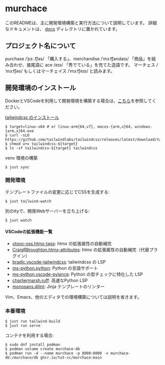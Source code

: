 # murchace

このREADMEは、主に開発環境構築と実行方法について説明しています。
詳細なドキュメントは、 [docs](/docs) ディレクトリに置かれています。

## プロジェクト名について

purchase /ˈpɜː.t͡ʃəs/ 「購入する」、merchandise /ˈmɜːt͡ʃəndaɪs/ 「商品」を組み合わせ、接尾語に ace /eɪs/ 「秀でている」を充てた造語です。
マーチェス /ˈmɜːt͡ʃəs/ もしくはマーチェイス /ˈmɜːt͡ʃeɪs/ と読みます。

## 開発環境のインストール

DockerとVSCodeを利用して開発環境を構築する場合は、[こちら](.devcontainer/docker-vscode.md)を参照してください。 

[tailwindcss のインストール](https://tailwindcss.com/blog/standalone-cli)

```
$ target=linux-x64 # or linux-arm{64,v7}, macos-{arm,x}64, windows-{arm,x}64.exe
$ curl -sLO https://github.com/tailwindlabs/tailwindcss/releases/latest/download/tailwindcss-${target}
$ chmod u+x tailwindcss-${target}
$ ln -sf tailwindcss-${target} tailwindcss
```

venv 環境の構築

```
$ just sync
```

### 開発環境

テンプレートファイルの変更に応じてCSSを生成する:

```
$ just tailwind-watch
```

別のttyで、開発Webサーバーを立ち上げる:

```
$ just watch
```

#### VSCodeの拡張機能一覧

- [otovo-oss.htmx-tags](https://marketplace.visualstudio.com/items?itemName=otovo-oss.htmx-tags): htmx の拡張属性の自動補完
- [CraigRBroughton.htmx-attributes](https://marketplace.visualstudio.com/items?itemName=CraigRBroughton.htmx-attributes): htmx の拡張属性の自動補完（代替プラグイン）
- [bradlc.vscode-tailwindcss](https://marketplace.visualstudio.com/items?itemName=bradlc.vscode-tailwindcss): tailwindcss の LSP
- [ms-python.python](https://marketplace.visualstudio.com/items?itemName=ms-python.python): Python の言語サポート
- [ms-python.vscode-pylance](https://marketplace.visualstudio.com/items?itemName=ms-python.vscode-pylance): Python の型チェックに特化した LSP
- [charliermarsh.ruff](https://marketplace.visualstudio.com/items?itemName=charliermarsh.ruff): 高速なPython LSP
- [monosans.djlint](https://marketplace.visualstudio.com/items?itemName=monosans.djlint): Jinja テンプレートのリンター

Vim、Emacs、他のエディタでの環境構築については説明を省きます。

### 本番環境

```
$ just run tailwind-build
$ just run serve
```

コンテナを利用する場合:
```
$ sudo dnf install podman
$ podman volume create murchace-db
$ podman run -d --name murchace -p 8000:8000 -v murchace-db:/murchace/db ghcr.io/tut-cc/murchace:main
```
